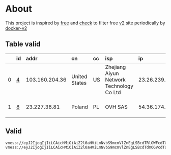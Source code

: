 
# About

This project is inspired by [free](https://github.com/freefq/free) and [check](https://github.com/yeahwu/check) to filter free [v2](https://github.com/v2fly/v2ray-core) site periodically by [docker-v2](https://hub.docker.com/r/v2ray/official)

    

## Table valid
|    | id                 | addr           | cn            | cc   | isp                                      | ip            | chatgpt          |
|---:|:-------------------|:---------------|:--------------|:-----|:-----------------------------------------|:--------------|:-----------------|
|  0 | [4](config/4.json) | 103.160.204.36 | United States | US   | Zhejiang Aiyun Network Technology Co Ltd | 23.26.239.111 | Yes (Region: US) |
|  1 | [8](config/8.json) | 23.227.38.81   | Poland        | PL   | OVH SAS                                  | 54.36.174.181 | Yes (Region: FR) |

## Valid
```
vmess://eyJ2IjogIjIiLCAicHMiOiAiZ2l0aHViLmNvbS9mcmVlZnEgLSBcdTRlOWFcdTU5MmFcdTU3MzBcdTUzM2EgIDQiLCAiYWRkIjogIjEwMy4xNjAuMjA0LjM2IiwgInBvcnQiOiAiODAiLCAiaWQiOiAiZjMzNmMwYWItODdmYi00ZjZmLWUwNjktMTRmYmM5MDNiNjdkIiwgImFpZCI6ICIwIiwgInNjeSI6ICJhdXRvIiwgIm5ldCI6ICJ3cyIsICJ0eXBlIjogIm5vbmUiLCAiaG9zdCI6ICIyLnd5aGthYTAuZ3EiLCAicGF0aCI6ICIvVEc6QGhrYWEwIiwgInRscyI6ICIiLCAic25pIjogIiIsICJhbHBuIjogIiJ9
vmess://eyJ2IjogIjIiLCAicHMiOiAiZ2l0aHViLmNvbS9mcmVlZnEgLSBcdTdmOGVcdTU2ZmRDbG91ZEZsYXJlXHU1MTZjXHU1M2Y4Q0ROXHU4MjgyXHU3MGI5KHNob3BpZnkpIDgiLCAiYWRkIjogIjIzLjIyNy4zOC44MSIsICJwb3J0IjogIjQ0MyIsICJ0eXBlIjogIm5vbmUiLCAiaWQiOiAiNmRlZGRiN2YtZTU1Ny00MmRiLWJmYTAtY2Y0MGIzNmIyN2UyIiwgImFpZCI6ICIwIiwgIm5ldCI6ICJ3cyIsICJwYXRoIjogIi9kb25ndGFpd2FuZy5jb20iLCAiaG9zdCI6ICJkLmZyZWVoMS54eXoiLCAidGxzIjogInRscyJ9
```

